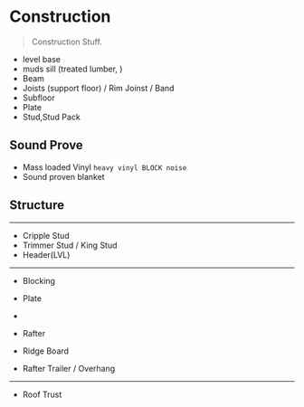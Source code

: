 # Construction
>
> Construction Stuff.

- level base
- muds sill (treated lumber, )
- Beam
- Joists (support floor) / Rim Joinst / Band
- Subfloor
- Plate
- Stud,Stud Pack

## Sound Prove

- Mass loaded Vinyl `heavy vinyl BLOCK noise`
- Sound proven blanket

## Structure

****

- Cripple Stud
- Trimmer Stud / King Stud
- Header(LVL)

****

- Blocking
- Plate
-
- Rafter
- Ridge Board

- Rafter Trailer / Overhang

****

- Roof Trust
